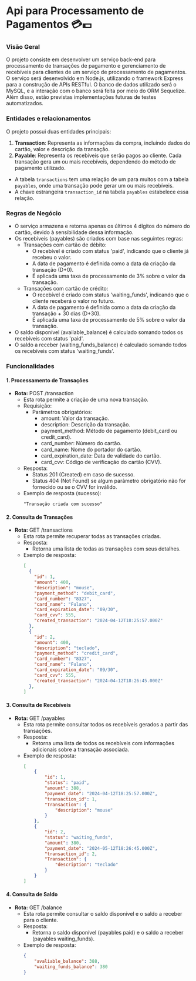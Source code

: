 # Api para Processamento de Pagamentos 💳💵

### Visão Geral

O projeto consiste em desenvolver um serviço back-end para processamento de transações de pagamento e gerenciamento de recebíveis para clientes de um serviço de processamento de pagamentos. O serviço será desenvolvido em Node.js, utilizando o framework Express para a construção de APIs RESTful. O banco de dados utilizado será o MySQL, e a interação com o banco será feita por meio do ORM Sequelize. Além disso, estão previstas implementações futuras de testes automatizados.

### Entidades e relacionamentos

O projeto possui duas entidades principais:
1. **Transaction**: Representa as informações da compra, incluindo dados do cartão, valor e descrição da transação.
2. **Payable**: Representa os recebíveis que serão pagos ao cliente. Cada transação gera um ou mais recebíveis, dependendo do método de pagamento utilizado.

- A tabela `transactions` tem uma relação de um para muitos com a tabela `payables`, onde uma transação pode gerar um ou mais recebíveis.
- A chave estrangeira `transaction_id` na tabela `payables` estabelece essa relação.

### Regras de Negócio

- O serviço armazena e retorna apenas os últimos 4 dígitos do número do cartão, devido à sensibilidade dessa informação.
- Os recebíveis (payables) são criados com base nas seguintes regras:
  - Transações com cartão de débito:
    - O recebível é criado com status 'paid', indicando que o cliente já recebeu o valor.
    - A data de pagamento é definida como a data da criação da transação (D+0).
    - É aplicada uma taxa de processamento de 3% sobre o valor da transação.
  - Transações com cartão de crédito:
    - O recebível é criado com status 'waiting_funds', indicando que o cliente receberá o valor no futuro.
    - A data de pagamento é definida como a data da criação da transação + 30 dias (D+30).
    - É aplicada uma taxa de processamento de 5% sobre o valor da transação.
- O saldo disponível (available_balance) é calculado somando todos os recebíveis com status 'paid'.
- O saldo a receber (waiting_funds_balance) é calculado somando todos os recebíveis com status 'waiting_funds'.

### Funcionalidades

#### 1. Processamento de Transações

- **Rota:** POST /transaction
  - Esta rota permite a criação de uma nova transação.
  - Requisição:
    - Parâmetros obrigatórios:
      - amount: Valor da transação.
      - description: Descrição da transação.
      - payment_method: Método de pagamento (debit_card ou credit_card).
      - card_number: Número do cartão.
      - card_name: Nome do portador do cartão.
      - card_expiration_date: Data de validade do cartão.
      - card_cvv: Código de verificação do cartão (CVV).
  - Resposta:
    - Status 201 (Created) em caso de sucesso.
    - Status 404 (Not Found) se algum parâmetro obrigatório não for fornecido ou se o CVV for inválido.
  - Exemplo de resposta (sucesso):
    ```
    "Transação criada com sucesso"
    ```

#### 2. Consulta de Transações

- **Rota:** GET /transactions
  - Esta rota permite recuperar todas as transações criadas.
  - Resposta:
    - Retorna uma lista de todas as transações com seus detalhes.
  - Exemplo de resposta:
    ```json
    [
      {
        "id": 1,
        "amount": 400,
        "description": "mouse",
        "payment_method": "debit_card",
        "card_number": "8327",
        "card_name": "Fulano",
        "card_expiration_date": "09/30",
        "card_cvv": 555,
        "created_transaction": "2024-04-12T18:25:57.000Z"
      },
      {
        "id": 2,
        "amount": 400,
        "description": "teclado",
        "payment_method": "credit_card",
        "card_number": "8327",
        "card_name": "Fulano",
        "card_expiration_date": "09/30",
        "card_cvv": 555,
        "created_transaction": "2024-04-12T18:26:45.000Z"
      },
    ]
    ```

#### 3. Consulta de Recebíveis

- **Rota:** GET /payables
  - Esta rota permite consultar todos os recebíveis gerados a partir das transações.
  - Resposta:
    - Retorna uma lista de todos os recebíveis com informações adicionais sobre a transação associada.
  - Exemplo de resposta:
    ```json
    [
        {
            "id": 1,
            "status": "paid",
            "amount": 388,
            "payment_date": "2024-04-12T18:25:57.000Z",
            "transaction_id": 1,
            "Transaction": {
                "description": "mouse"
            }
        },
        {
            "id": 2,
            "status": "waiting_funds",
            "amount": 380,
            "payment_date": "2024-05-12T18:26:45.000Z",
            "transaction_id": 2,
            "Transaction": {
                "description": "teclado"
            }
        }
    ]
    ```

#### 4. Consulta de Saldo

- **Rota:** GET /balance
  - Esta rota permite consultar o saldo disponível e o saldo a receber para o cliente.
  - Resposta:
    - Retorna o saldo disponível (payables paid) e o saldo a receber (payables waiting_funds).
  - Exemplo de resposta:
    ```json
    {
        "avaliable_balance": 388,
        "waiting_funds_balance": 380
    }
    ```


